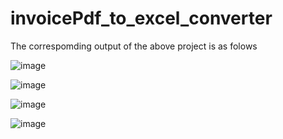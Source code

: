 # invoicePdf_to_excel_converter

The correspomding output of the above project is as folows

![image](https://user-images.githubusercontent.com/70857209/203041202-b6e27144-bae6-4ad3-b12a-afbdaeabf4b8.png)

![image](https://user-images.githubusercontent.com/70857209/203041346-b3e5b104-a715-4bc7-baca-28919d764ada.png)

![image](https://user-images.githubusercontent.com/70857209/203041246-3d1521d3-c7a4-445d-bf89-7c699d84732d.png)

![image](https://user-images.githubusercontent.com/70857209/203041535-7ad518b4-a22b-4e8a-8ce6-e6a08989d956.png)
